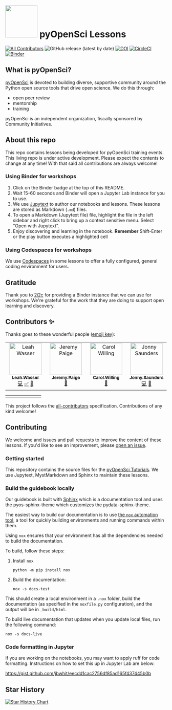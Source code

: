 # <img src="https://www.pyopensci.org/images/logo.png" width=100 /> pyOpenSci Lessons

[![All Contributors](https://img.shields.io/github/all-contributors/pyOpenSci/lessons?color=ee8449)](#contributors-)
![GitHub release (latest by date)](https://img.shields.io/github/v/release/pyopensci/lessons?color=purple&display_name=tag&style=plastic)
[![DOI](https://zenodo.org/badge/855935338.svg)](10.5281/zenodo.13910244)
[![CircleCI](https://circleci.com/gh/pyOpenSci/lessons.svg?style=svg)](https://circleci.com/gh/pyOpenSci/lessons)
[![Binder](https://binder.opensci.2i2c.cloud/badge_logo.svg)](https://binder.opensci.2i2c.cloud/v2/gh/pyopensci/lessons/HEAD)

## What is pyOpenSci?

[pyOpenSci](https://pyopensci.org) is devoted to building diverse, supportive community around
the Python open source tools that drive open science. We do this through:

* open peer review
* mentorship
* training

pyOpenSci is an independent organization, fiscally sponsored by Community
Initiatives.

## About this repo

This repo contains lessons being developed for pyOpenSci training
events. This living repo is under active development.
Please expect the contents to change at any time!
With that said all contributions are always welcome!

### Using Binder for workshops

1. Click on the Binder badge at the top of this README.
2. Wait 15-60 seconds and Binder will open a Jupyter Lab instance for you to use.
3. We use [Jupytext](https://jupytext.readthedocs.io/en/latest/) to author our notebooks and lessons.
   These lessons are stored as Markdown (`.md`) files.
4. To open a Markdown (Jupytext file) file, highlight the file in the left sidebar and right click to
   bring up a context sensitive menu. Select "Open with Jupytext".
5. Enjoy discovering and learning in the notebook. **Remember** Shift-Enter or the play button executes
   a highlighted cell

### Using Codespaces for workshops

We use [Codespaces](https://github.com/features/codespaces) in some lessons to offer a fully configured, general coding environment for users.

## Gratitude

Thank you to [2i2c](https://2i2c.org/) for providing a Binder instance that we can use for workshops.
We're grateful for the work that they are doing to support open learning and discovery.

## Contributors ✨

Thanks goes to these wonderful people ([emoji key](https://allcontributors.org/docs/en/emoji-key)):
<!-- ALL-CONTRIBUTORS-LIST:START - Do not remove or modify this section -->
<!-- prettier-ignore-start -->
<!-- markdownlint-disable -->
<table>
  <tbody>
    <tr>
      <td align="center" valign="top" width="14.28%"><a href="http://www.leahwasser.com"><img src="https://avatars.githubusercontent.com/u/7649194?v=4?s=100" width="100px;" alt="Leah Wasser"/><br /><sub><b>Leah Wasser</b></sub></a><br /><a href="https://github.com/pyOpenSci/lessons/commits?author=lwasser" title="Code">💻</a> <a href="#tutorial-lwasser" title="Tutorials">✅</a> <a href="https://github.com/pyOpenSci/lessons/commits?author=lwasser" title="Documentation">📖</a></td>
      <td align="center" valign="top" width="14.28%"><a href="http://blog.ucodery.com"><img src="https://avatars.githubusercontent.com/u/28751151?v=4?s=100" width="100px;" alt="Jeremy Paige"/><br /><sub><b>Jeremy Paige</b></sub></a><br /><a href="https://github.com/pyOpenSci/lessons/pulls?q=is%3Apr+reviewed-by%3Aucodery" title="Reviewed Pull Requests">👀</a></td>
      <td align="center" valign="top" width="14.28%"><a href="https://hachyderm.io/web/@willingc"><img src="https://avatars.githubusercontent.com/u/2680980?v=4?s=100" width="100px;" alt="Carol Willing"/><br /><sub><b>Carol Willing</b></sub></a><br /><a href="https://github.com/pyOpenSci/lessons/pulls?q=is%3Apr+reviewed-by%3Awillingc" title="Reviewed Pull Requests">👀</a></td>
      <td align="center" valign="top" width="14.28%"><a href="https://jon-e.net"><img src="https://avatars.githubusercontent.com/u/12961499?v=4?s=100" width="100px;" alt="Jonny Saunders"/><br /><sub><b>Jonny Saunders</b></sub></a><br /><a href="https://github.com/pyOpenSci/lessons/commits?author=sneakers-the-rat" title="Code">💻</a> <a href="https://github.com/pyOpenSci/lessons/pulls?q=is%3Apr+reviewed-by%3Asneakers-the-rat" title="Reviewed Pull Requests">👀</a></td>
    </tr>
  </tbody>
</table>

<!-- markdownlint-restore -->
<!-- prettier-ignore-end -->

<!-- ALL-CONTRIBUTORS-LIST:END -->

<!-- ALL-CONTRIBUTORS-LIST:START - Do not remove or modify this section -->
<!-- prettier-ignore-start -->
<!-- markdownlint-disable -->
<table>
  <tbody>
    <tr>
      <td align="center" valign="top" width="14.28%"><a href="https://fosstodon.org/@eriknw"></td>
    </tr>
  </tbody>
</table>

<!-- markdownlint-restore -->
<!-- prettier-ignore-end -->

<!-- ALL-CONTRIBUTORS-LIST:END -->

This project follows the [all-contributors](https://github.com/all-contributors/all-contributors) specification. Contributions of any kind welcome!

## Contributing

We welcome and issues and pull requests to improve the content of these lessons.
If you'd like to see an improvement, please [open an issue](https://github.com/pyOpenSci/lessons/issues/new/choose).

### Getting started

This repository contains the source files for the [pyOpenSci Tutorials](https://pyopensci.org/lessons). We use Jupytext, MystMarkdown and Sphinx to maintain these lessons.

### Build the guidebook locally

Our guidebook is built with [Sphinx](https://sphinx-doc.org) which is a documentation tool and uses the pyos-sphinx-theme which customizes the pydata-sphinx-theme.

The easiest way to build our documentation is to use [the `nox` automation tool](https://nox.thea.codes/),
a tool for quickly building environments and running
commands within them.

Using `nox` ensures that your environment has all the dependencies needed to build the documentation.

To build, follow these steps:

1. Install `nox`

   ```console
   python -m pip install nox
   ```

2. Build the documentation:

   ```console
   nox -s docs-test
   ```

This should create a local environment in a `.nox` folder, build the documentation (as specified in the `noxfile.py` configuration), and the output will be in `_build/html`.

To build live documentation that updates when you update local files, run the following command:

```console
nox -s docs-live
```

### Code formatting in Jupyter

If you are working on the notebooks, you may want to apply ruff for code formatting. Instructions on how to set this up in Jupyter Lab are below:  

<https://gist.github.com/jbwhit/eecdd1cac2756df85ad165f437445b0b>

## Star History

[![Star History Chart](https://api.star-history.com/svg?repos=pyOpenSci/lessons&type=Date)](https://star-history.com/#pyOpenSci/lessons&Date)
